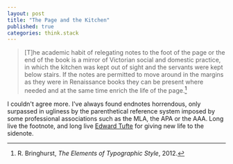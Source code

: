```yaml
---
layout: post
title: "The Page and the Kitchen"
published: true
categories: think.stack
---
```


>[T]he academic habit of relegating notes to the foot of the page or the end of the book is a mirror of Victorian social and domestic practice, in which the kitchen was kept out of sight and the servants were kept below stairs. If the notes are permitted to move around in the margins as they were in Renaissance books they can be present where needed and at the same time enrich the life of the page.[^1]

I couldn't agree more. I've always found endnotes horrendous, only surpassed in ugliness by the parenthetical reference system imposed by some professional associations such as the MLA, the APA or the AAA. Long live the footnote, and long live [Edward Tufte](https://edwardtufte.github.io/tufte-css/) for giving new life to the sidenote.


[^1]: R. Bringhurst, *The Elements of Typographic Style*, 2012.
